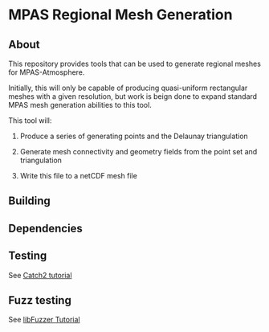# MPAS Regional Mesh Generation

## About

This repository provides tools that can be used to generate regional meshes for
MPAS-Atmosphere.

Initially, this will only be capable of producing quasi-uniform rectangular
meshes with a given resolution, but work is beign done to expand standard MPAS
mesh generation abilities to this tool.

This tool will:
1. Produce a series of generating points and the Delaunay triangulation

2. Generate mesh connectivity and geometry fields from the point set and
   triangulation
3. Write this file to a netCDF mesh file

## Building

## Dependencies


## Testing

See [Catch2 tutorial](https://github.com/catchorg/Catch2/blob/master/docs/tutorial.md)

## Fuzz testing

See [libFuzzer Tutorial](https://github.com/google/fuzzing/blob/master/tutorial/libFuzzerTutorial.md)


